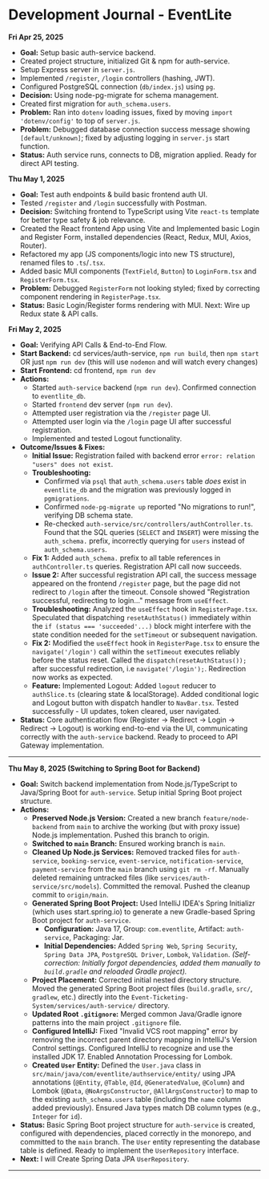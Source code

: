 # Development Journal - EventLite

**Fri Apr 25, 2025**

*   **Goal:** Setup basic auth-service backend.
*   Created project structure, initialized Git & npm for auth-service.
*   Setup Express server in `server.js`.
*   Implemented `/register`, `/login` controllers (hashing, JWT).
*   Configured PostgreSQL connection (`db/index.js`) using `pg`.
*   **Decision:** Using node-pg-migrate for schema management.
*   Created first migration for `auth_schema.users`.
*   **Problem:** Ran into `dotenv` loading issues, fixed by moving `import 'dotenv/config'` to top of `server.js`.
*   **Problem:** Debugged database connection success message showing `[default/unknown]`; fixed by adjusting logging in `server.js` start function.
*   **Status:** Auth service runs, connects to DB, migration applied. Ready for direct API testing.


**Thu May 1, 2025**

*   **Goal:** Test auth endpoints & build basic frontend auth UI.
*   Tested `/register` and `/login` successfully with Postman.
*   **Decision:** Switching frontend to TypeScript using Vite `react-ts` template for better type safety & job relevance.
*   Created the React frontend App using Vite and Implemented basic Login and Register Form, installed dependencies (React, Redux, MUI, Axios, Router).
*   Refactored my app (JS components/logic into new TS structure), renamed files to `.ts`/`.tsx`.
*   Added basic MUI components (`TextField`, `Button`) to `LoginForm.tsx` and `RegisterForm.tsx`.
*   **Problem:** Debugged `RegisterForm` not looking styled; fixed by correcting component rendering in `RegisterPage.tsx`.
*   **Status:** Basic Login/Register forms rendering with MUI. Next: Wire up Redux state & API calls.


**Fri May 2, 2025**
* **Goal:** Verifying API Calls & End-to-End Flow.
* **Start Backend:**  cd services/auth-service, `npm run build`, then `npm start` OR just `npm run dev` (this will use `nodemon` and will watch every changes)
* **Start Frontend:**  cd frontend, `npm run dev`
*   **Actions:**
    *   Started `auth-service` backend (`npm run dev`). Confirmed connection to `eventlite_db`.
    *   Started `frontend` dev server (`npm run dev`).
    *   Attempted user registration via the `/register` page UI.
    *   Attempted user login via the `/login` page UI after successful registration.
    *   Implemented and tested Logout functionality.
*   **Outcome/Issues & Fixes:**
    *   **Initial Issue:** Registration failed with backend error `error: relation "users" does not exist`.
    *   **Troubleshooting:**
        *   Confirmed via `psql` that `auth_schema.users` table *does* exist in `eventlite_db` and the migration was previously logged in `pgmigrations`.
        *   Confirmed `node-pg-migrate up` reported "No migrations to run!", verifying DB schema state.
        *   Re-checked `auth-service/src/controllers/authController.ts`. Found that the SQL queries (`SELECT` and `INSERT`) were missing the `auth_schema.` prefix, incorrectly querying for `users` instead of `auth_schema.users`.
    *   **Fix 1:** Added `auth_schema.` prefix to all table references in `authController.ts` queries. Registration API call now succeeds.
    *   **Issue 2:** After successful registration API call, the success message appeared on the frontend `/register` page, but the page did not redirect to `/login` after the timeout. Console showed "Registration successful, redirecting to login..." message from `useEffect`.
    *   **Troubleshooting:** Analyzed the `useEffect` hook in `RegisterPage.tsx`. Speculated that dispatching `resetAuthStatus()` immediately within the `if (status === 'succeeded'...)` block might interfere with the state condition needed for the `setTimeout` or subsequent navigation.
    *   **Fix 2:** Modified the `useEffect` hook in `RegisterPage.tsx` to ensure the `navigate('/login')` call within the `setTimeout` executes reliably before the status reset.  Called the `dispatch(resetAuthStatus());` after successful redirection, i.e  `navigate('/login');`. Redirection now works as expected.
    *   **Feature:** Implemented Logout: Added `logout` reducer to `authSlice.ts` (clearing state & localStorage). Added conditional logic and Logout button with dispatch handler to `NavBar.tsx`. Tested successfully - UI updates, token cleared, user navigated.
*   **Status:** Core authentication flow (Register -> Redirect -> Login -> Redirect -> Logout) is working end-to-end via the UI, communicating correctly with the `auth-service` backend. Ready to proceed to API Gateway implementation.

---

**Thu May 8, 2025 (Switching to Spring Boot for Backend)** 

*   **Goal:** Switch backend implementation from Node.js/TypeScript to Java/Spring Boot for `auth-service`. Setup initial Spring Boot project structure.
*   **Actions:**
    *   **Preserved Node.js Version:** Created a new branch `feature/node-backend` from `main` to archive the working (but with proxy issue) Node.js implementation. Pushed this branch to origin.
    *   **Switched to `main` Branch:** Ensured working branch is `main`.
    *   **Cleaned Up Node.js Services:** Removed tracked files for `auth-service`, `booking-service`, `event-service`, `notification-service`, `payment-service` from the `main` branch using `git rm -rf`. Manually deleted remaining untracked files (like `services/auth-service/src/models`). Committed the removal. Pushed the cleanup commit to `origin/main`.
    *   **Generated Spring Boot Project:** Used IntelliJ IDEA's Spring Initializr (which uses start.spring.io) to generate a new Gradle-based Spring Boot project for `auth-service`.
        *   **Configuration:** Java 17, Group: `com.eventlite`, Artifact: `auth-service`, Packaging: Jar.
        *   **Initial Dependencies:** Added `Spring Web`, `Spring Security`, `Spring Data JPA`, `PostgreSQL Driver`, `Lombok`, `Validation`. *(Self-correction: Initially forgot dependencies, added them manually to `build.gradle` and reloaded Gradle project).*
    *   **Project Placement:** Corrected initial nested directory structure. Moved the generated Spring Boot project files (`build.gradle`, `src/`, `gradlew`, etc.) directly into the `Event-Ticketing-System/services/auth-service/` directory.
    *   **Updated Root `.gitignore`:** Merged common Java/Gradle ignore patterns into the main project `.gitignore` file.
    *   **Configured IntelliJ:** Fixed "Invalid VCS root mapping" error by removing the incorrect parent directory mapping in IntelliJ's Version Control settings. Configured IntelliJ to recognize and use the installed JDK 17. Enabled Annotation Processing for Lombok.
    *   **Created `User` Entity:** Defined the `User.java` class in `src/main/java/com/eventlite/authservice/entity/` using JPA annotations (`@Entity`, `@Table`, `@Id`, `@GeneratedValue`, `@Column`) and Lombok (`@Data`, `@NoArgsConstructor`, `@AllArgsConstructor`) to map to the existing `auth_schema.users` table (including the `name` column added previously). Ensured Java types match DB column types (e.g., `Integer` for `id`).
*   **Status:** Basic Spring Boot project structure for `auth-service` is created, configured with dependencies, placed correctly in the monorepo, and committed to the `main` branch. The `User` entity representing the database table is defined. Ready to implement the `UserRepository` interface.
*   **Next:** I will Create Spring Data JPA `UserRepository`.

---